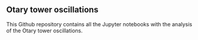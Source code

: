 ## Otary tower oscillations

This Github repository contains all the Jupyter notebooks with the analysis of the Otary tower oscillations.
